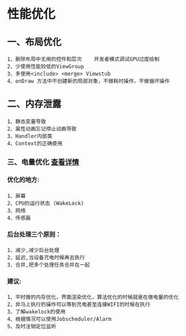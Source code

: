 # 性能优化

## 一、布局优化

    1、删除布局中无用的控件和层次    开发者模式调试GPU过度绘制
    2、少使用性能较低的ViewGroup
    3、多使用<include> <merge> Viewstub
    4、onDraw 方法中不创建新的局部对象，不做耗时操作，不做循环操作


## 二、内存泄露
    1、静态变量导致
    2、属性动画忘记停止动画导致
    3、Handler内部类
    4、Context的正确使用

### 三、电量优化 [查看详情](StudyNotes/电量优化详情.md)

#### 优化的地方:
    1、屏幕
    2、CPU的运行状态 (WakeLock)
    3、网络
    4、传感器

#### 后台处理三个原则：
	1、减少,减少后台处理
	2、延迟,当设备充电时候再去执行
	3、合并,把多个处理任务合并在一起

#### 建议:
    1、平时做的内存优化，界面渲染优化，算法优化的时候就是在做电量的优化
    2、非马上执行的操作可以等到充电甚至连接WIFI的时候在执行
    3、了解wakelock的使用
    4、根据情况可以使用Jobscheduler/Alarm
    5、及时注销定位监听


